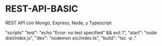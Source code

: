 # REST-API-BASIC
REST API con Mongo, Express, Node, y Typescript

"scripts"
 "test": "echo \"Error: no test specified\" && exit 1",
 "start": "node dist/index.js",
 "dev": "nodemon src/index.ts",
 "build": "tsc -p ."
